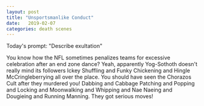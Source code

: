 ```yaml
---
layout: post
title: "Unsportsmanlike Conduct"
date:   2019-02-07
categories: death scenes
---
```

Today's prompt: "Describe exultation"

You know how the NFL sometimes penalizes teams for excessive celebration after an end zone dance? Yeah, apparently Yog-Sothoth doesn't really mind its followers Ickey Shuffling and Funky Chickening and Hingle McCringleberrying all over the place. You should have seen the Chorazos Cult after they murdered you! Dabbing and Cabbage Patching and Popping and Locking and Moonwalking and Whipping and Nae Naeing and Dougieing and Running Manning. They got serious moves!
